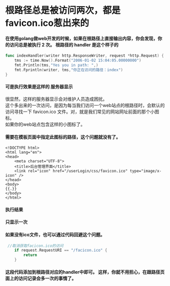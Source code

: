 # 根路径总是被访问两次，都是favicon.ico惹出来的

#### 在使用golang做web开发的时候，如果在根路径上直接输出内容，你会发现，你的访问总是被执行 2 次。 根路径的 handler 是这个样子的

```go
func indexHandler(writer http.ResponseWriter, request *http.Request) {
    tms := time.Now().Format("2006-01-02 15:04:05.00000000")
    fmt.Println(tms,"Yes you in path: ",)
    fmt.Fprintln(writer, tms,"你正在访问的路径：index")
}
```

#### 可是执行效果是这样的 服务器显示

很显然，这样的服务器显示会对维护人员造成困扰。  
这个多出来的一次访问，是因为每当我们访问一个web站点的根路径时，会默认的访问寻找一下 favicon.ico 文件。对，就是我们常见的网站网址前面的那个小图标。  
如果你的web站点包含这样的小图标了。

#### 需要在模板页面中指定此图标的路径，这个问题就没有了。

```markup
<!DOCTYPE html>
<html lang="en">
<head>
    <meta charset="UTF-8">
    <title>后台管理界面</title>
    <link rel="icon" href="/userLogin/css/favicon.ico" type="image/x-icon" />
</head>
<body>
{{.}}
</body>
</html>
```

####  执行结果

#### 只显示一次

#### 如果没有ico文件，也可以通过代码回避这个问题。

```go
 //取消获取facicon.ico的访问
    if request.RequestURI == "/facicon.ico" {
        return
    }
```

#### 这段代码添加到根路径对应的handler中即可。 这样，你就不用担心，在跟路径页面上的访问记录会多一次的事情了。 

